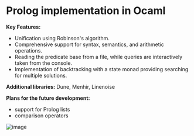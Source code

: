 # Prolog implementation in Ocaml 

**Key Features:**
- Unification using Robinson's algorithm.
- Comprehensive support for syntax, semantics, and arithmetic operations.
- Reading the predicate base from a file, while queries are interactively taken from the console.
- Implementation of backtracking with a state monad providing searching for multiple solutions.

**Additional libraries:** Dune, Menhir, Linenoise

**Plans for the future development:**
- support for Prolog lists
- comparison operators

![image](https://github.com/julgitt/Prolog-Implementation-In-Ocaml/assets/95649808/106a20b1-e1bc-4f92-a540-263290df2533)
